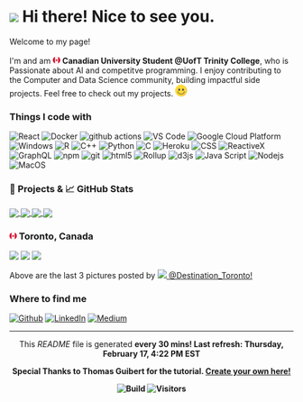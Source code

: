 <h1><img src="https://emojis.slackmojis.com/emojis/images/1531849430/4246/blob-sunglasses.gif?1531849430" width="30"/> Hi there! Nice to see you.</h1>

<p>Welcome to my page! </br></br> I'm  and am <img src='./Images/canada.svg' width="13"/> <b>Canadian University Student @UofT Trinity College</b>, who is Passionate about AI and competitve programming. I enjoy contributing to the Computer and Data Science community, building impactful side projects. 
Feel free to check out my projects. <img src='./Images/smile.svg' width="21"/> </p>

<h3>Things I code with</h3>

<p>
  <img alt="React" src="https://img.shields.io/badge/-React-45b8d8?style=flat-square&logo=react&logoColor=white" />
  <img alt="Docker" src="https://img.shields.io/badge/-Docker-46a2f1?style=flat-square&logo=docker&logoColor=white" />
  <img alt="github actions" src="https://img.shields.io/badge/-Github_Actions-2088FF?style=flat-square&logo=github-actions&logoColor=white" />
  <img alt="VS Code" src="https://img.shields.io/badge/-VS_Code-007ACC?style=flat-square&logo=visual-studio-code&logoColor=white" /> 
  <img alt="Google Cloud Platform" src="https://img.shields.io/badge/-Google_Cloud_Platform-1a73e8?style=flat-square&logo=google-cloud&logoColor=white" />
  <img alt="Windows" src="https://img.shields.io/badge/-Windows-0078D6?style=flat-square&logo=windows&logoColor=white" />
  <img alt="R" src="https://img.shields.io/badge/-R-276DC3?style=flat-square&logo=r&logoColor=white" />
  <img alt="C++" src="https://img.shields.io/badge/-C++-00599C?style=flat-square&logo=c%2B%2B&logoColor=white" />
  <img alt="Python" src="https://img.shields.io/badge/-Python-3776AB?style=flat-square&logo=python&logoColor=white" />
  <img alt="C" src="https://img.shields.io/badge/-C-5849BE?style=flat-square&logo=c&logoColor=white" />
  <img alt="Heroku" src="https://img.shields.io/badge/-Heroku-430098?style=flat-square&logo=heroku&logoColor=white" />
  <img alt="CSS" src="https://img.shields.io/badge/-CSS-764ABC?style=flat-square&logo=CSS3&logoColor=white" />
  <img alt="ReactiveX" src="https://img.shields.io/badge/-RxJs-B7178C?style=flat-square&logo=reactivex&logoColor=white" />
  <img alt="GraphQL" src="https://img.shields.io/badge/-GraphQL-E10098?style=flat-square&logo=graphql&logoColor=white" />
  <img alt="npm" src="https://img.shields.io/badge/-NPM-CB3837?style=flat-square&logo=npm&logoColor=white" />
  <img alt="git" src="https://img.shields.io/badge/-Git-F05032?style=flat-square&logo=git&logoColor=white" />
  <img alt="html5" src="https://img.shields.io/badge/-HTML5-E34F26?style=flat-square&logo=html5&logoColor=white" />
  <img alt="Rollup" src="https://img.shields.io/badge/-Rollup-EC4A3F?style=flat-square&logo=rollup.js&logoColor=white" />
  <img alt="d3js" src="https://img.shields.io/badge/-D3.js-F9A03C?style=flat-square&logo=d3.js&logoColor=white" />
  <img alt="Java Script" src="https://img.shields.io/badge/-Java_Script-F7DF1E?style=flat-square&logo=javascript&logoColor=white" />
  <img alt="Nodejs" src="https://img.shields.io/badge/-Nodejs-43853d?style=flat-square&logo=Node.js&logoColor=white" />
  <img alt="MacOS" src="https://img.shields.io/badge/-MacOS-000000?style=flat-square&logo=MacOS&logoColor=white" />
</p>

<h3>🎁 Projects & 📈 GitHub Stats</h3>

<a href="https://github.com/EricKarpovits/">
  <img align="center" src="https://github-readme-stats.vercel.app/api/top-langs/?username=EricKarpovits&html&title_color=ffffff&text_color=c9cacc&icon_color=2bbc8a&bg_color=1d1f21" />
</a>

<a href="https://github.com/EricKarpovits/">
  <img align="center" src="https://github-readme-stats.vercel.app/api?username=EricKarpovits&hide=issues&show_icons=true&line_height=27&count_private=true&title_color=ffffff&text_color=c9cacc&icon_color=2bbc8a&bg_color=1d1f21" />
</a>

<a href="https://github.com/EricKarpovits/Big-Data-Challenge-2020-2021">
  <img align="center" src="https://github-readme-stats.vercel.app/api/pin/?username=EricKarpovits&repo=Big-Data-Challenge-2020-2021&title_color=ffffff&text_color=c9cacc&icon_color=2bbc8a&bg_color=1d1f21" />
</a>

<a href="https://github.com/EricKarpovits/Graphical-Sorting-Tool">
  <img align="center" src="https://github-readme-stats.vercel.app/api/pin/?username=EricKarpovits&repo=Sorting-Visualizer-Tool&title_color=ffffff&text_color=c9cacc&icon_color=2bbc8a&bg_color=1d1f21" />
</a>

<h3> <img src='./Images/canada.svg' width="13"/> Toronto, Canada</h3>
<p><img width="200" src="https:&#x2F;&#x2F;cdn1.picuki.com&#x2F;hosted-by-instagram&#x2F;q&#x3D;0exhNuNYnjBcaS3SYdxKjf8K2fRyWgxSZ60STLepjSVmIR1vLHOapZA0mpCj4yRwKwVlASuRY3w45JUrWUIFCFdlb0XBQbOMUj1W66mGVu2n12R5t5FllPcyKXUAZ3Gr98QsUmPEBHZLTqpGWf2mq+4S+fnublkNpDWQNbJFm2QA4pr1D%7C%7CUmnsl23azJilvitLs%7C%7CJwJC5jYyJ0YmttjUvncGW%7C%7CWjf586pqV5T7kfnsYC+e7j1Sa3HCsVdW1BFDGL59qRyag8iyDXez07pnm3f48wAUEdl12sli5o5Ll%7C%7Cnq%7C%7CkIIMw6qcs6JT+Y20WU05zsRt2mtK4ky6QSUKv2xN%7C%7CxELy45KQNP0lpMinaKfbWtO0nHH%7C%7CT4WHDuhqf2knA+%7C%7CxQUvUGveCVZl8x6V6Oc9DhUft1VC%7C%7CcpLnygt8IxpzhACMG9R%7C%7CRqDLlv70qiCD0HuxrgQEg8W%7C%7CJuRezlgFoQ&#x3D;&#x3D;" /> <img width="200" src="https:&#x2F;&#x2F;cdn1.picuki.com&#x2F;hosted-by-instagram&#x2F;q&#x3D;0exhNuNYnjBcaS3SYdxKjf8K2fRyWgxSZ60STLepjSVmIR1vLHOapZA0mpCj4yRwKwVlASuRY3w45JUrWUIFCFdlb0XBSLyIUj5Q6q2GVeum02R5t5FllPcyKXUAZ3Gr9sspVm%7C%7CFBHNLS69JVvimq+MW%7C%7CfrqZTBqpDKSMr1GkG4H5pP3C%7C%7Csimcd3t52JzkH17NsOKj51+n98N0onrMnfpC5HUPPxYYMl66JzSL4CmdME7P3vlmu7HmBsRGB9KDOertaQz75Fui3rSzow+DyfYa4DPnYPlH2WsDcJ%7C%7C6o9poH7cpljhM1hpfnjZUkMTmBJvwJhiJ77kifANUGL2UcC7mfx45KQU7glpZetcr7JE9ThkXGQUZDqK7xCCngbMM2HYm3GBayDStFNhIx2F%7C%7CVlwkns1jyybKmg3UtmSTh%7C%7C0R27IKM2TPjAkv31pifz2m3Inwk4r9+yf+4LylhbqpY&#x3D;" /> <img width="200" src="https:&#x2F;&#x2F;cdn1.picuki.com&#x2F;hosted-by-instagram&#x2F;q&#x3D;0exhNuNYnjBcaS3SYdxKjf8K2fRyWgxSZ60STLepjSVmIR1vLHOapZA0mpCj4yRwKwVlASuRY3w45JUrWUIFCFdlb0XBSLOAUj5Q6q2GVeum02R5t5FllPcyKXUAZ3Gs%7C%7C8ooUGTDBHBARq5GV%7C%7COsregS+f7rb1kDojuSM7ZFnmYF4JX1CPUjn8F53azJilvitLs%7C%7CJwJC5jYyJ0YmttjUvncGW%7C%7CWjf586pqV5T7kfnsYC+e7j1Sa3HCsVdW1BFDGL59qRxqg8iyDXez07pkaRRIYVNm0fj1yKli58h4skoqrkIIMw6qcs6JT+Y20WU05zsRt2mtK4ky6QSUKv2xN%7C%7CxELy45KQNP0lpMinaKfbWtO0nHH%7C%7CT4WTOY5pWW0kI8TUYxKFEuKYF8Zhko19Mqh+zXXn0SCHVqGs7gRdDSdztCTZPdR%7C%7CRqDLlv7wpFH01nuxrgQEg8W%7C%7CJuRezlgFoQ&#x3D;&#x3D;" /></p>
<p>Above are the last 3 pictures posted by <a href="https://www.instagram.com/destination_toronto/" target="_blank"><img src="https://upload.wikimedia.org/wikipedia/commons/thumb/e/e7/Instagram_logo_2016.svg/1024px-Instagram_logo_2016.svg.png" width="20"/> @Destination_Toronto!</a><br/></p>
<h3>Where to find me</h3>
<p><a href="https://github.com/erickarpovits" target="_blank"><img alt="Github" src="https://img.shields.io/badge/GitHub-%2312100E.svg?&style=for-the-badge&logo=Github&logoColor=white" /></a> <a href="https://www.linkedin.com/in/eric-karpovits/" target="_blank"><img alt="LinkedIn" src="https://img.shields.io/badge/linkedin-%230077B5.svg?&style=for-the-badge&logo=linkedin&logoColor=white" /></a> <a href="https://medium.com/@erickarpovits" target="_blank"><img alt="Medium" src="https://img.shields.io/badge/medium-%2312100E.svg?&style=for-the-badge&logo=medium&logoColor=white" /></a>
</p>

------------
<p align="center">This <i>README</i> file is generated <b>every 30 mins!<b/> Last refresh: Thursday, February 17, 4:22 PM EST</p>
<p align="center">Special Thanks to Thomas Guibert for the tutorial. <a href="https://medium.com/@th.guibert/how-to-create-a-self-updating-readme-md-for-your-github-profile-f8b05744ca91">Create your own here!</a></p>
<p align="center"> <img alt="Build" src="https://img.shields.io/github/workflow/status/erickarpovits/erickarpovits/README%20build" /> <img alt="Visitors" src="https://visitor-badge.glitch.me/badge?page_id=erickarpovits" /> </p>
